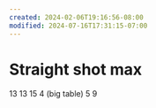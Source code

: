 ```yaml
---
created: 2024-02-06T19:16:56-08:00
modified: 2024-07-16T17:31:15-07:00
---
```


# Straight shot max

13
13
15
4 (big table)
5
9
